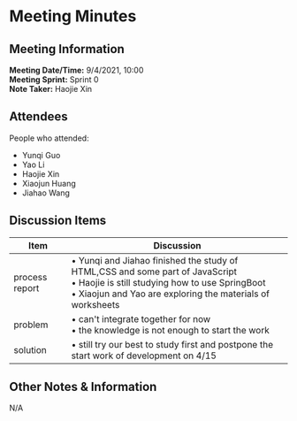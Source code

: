 # Meeting Minutes
## Meeting Information
**Meeting Date/Time:** 9/4/2021, 10:00  
**Meeting Sprint:** Sprint 0  
**Note Taker:** Haojie Xin

## Attendees
People who attended:
- Yunqi Guo
- Yao Li
- Haojie Xin
- Xiaojun Huang
- Jiahao Wang

## Discussion Items

Item | Discussion
---- | ----
process report | • Yunqi and Jiahao finished the study of HTML,CSS and some part of JavaScript <br>• Haojie is still studying how to use SpringBoot<br>• Xiaojun and Yao are exploring the materials of worksheets
problem | • can't integrate together for now<br>• the knowledge is not enough to start the work
solution | • still try our best to study first and postpone the start work of development on 4/15 


## Other Notes & Information
N/A
